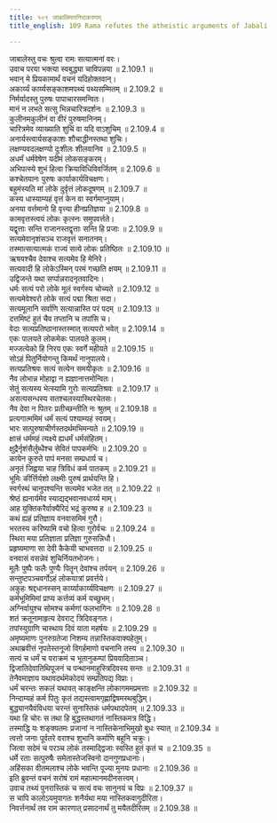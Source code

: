 ```yaml
---
title: १०९ जाबालिमतनिराकरणम्
title_english: 109 Rama refutes the atheistic arguments of Jabali

---
```

<div class="audioEmbed"  caption="श्रीराम-हरिसीताराममूर्ति-घनपाठिभ्यां वचनम्" src="https://archive.org/download/Ramayana-recitation-Sriram-harisItArAmamUrti-Ghanapaati-v2/Kanda_2/Kanda_2_AYK-109-Jabali_Matha_Nirakaranam.mp3"></div>

जाबालेस्तु वचः श्रुत्वा रामः सत्यात्मनां वरः।  
उवाच परया भक्त्या स्वबुद्ध्या चाविपन्नया ॥ 2.109.1 ॥   
भवान् मे प्रियकामार्थं वचनं यदिहोक्तवान्।  
अकार्य्यं कार्य्यसङ्काशमपथ्यं पथ्यसम्मितम् ॥ 2.109.2 ॥   
निर्मर्यादस्तु पुरुषः पापाचारसमन्वितः।  
मानं न लभते सत्सु भिन्नचारित्रदर्शनः ॥ 2.109.3 ॥   
कुलीनमकुलीनं वा वीरं पुरुषमानिनम्।  
चारित्रमेव व्याख्याति शुचिं वा यदि वाऽशुचिम् ॥ 2.109.4 ॥   
अनार्यस्त्वार्यसङ्काशः शौचाद्धीनस्तथा शुचिः।  
लक्षण्यवदलक्षण्यो दुःशीलः शीलवानिव ॥ 2.109.5 ॥   
अधर्मं धर्मवेषेण यदीमं लोकसङ्करम्।  
अभिपत्स्ये शुभं हित्वा क्रियाविधिविवर्जितम् ॥ 2.109.6 ॥   
कश्चेतयानः पुरुषः कार्याकार्यविचक्षणः।  
बहुमंस्यति मां लोके दुर्वृत्तं लोकदूषणम् ॥ 2.109.7 ॥   
कस्य धास्याम्यहं वृत्तं केन वा स्वर्गमाप्नुयाम्।  
अनया वर्त्तमानो हि वृत्त्या हीनप्रतिज्ञया ॥ 2.109.8 ॥   
कामवृत्तस्त्वयं लोकः कृत्स्नः समुपवर्त्तते।  
यद्वृत्ताः सन्ति राजानस्तद्वृत्ताः सन्ति हि प्रजाः ॥ 2.109.9 ॥   
सत्यमेवानृशंसञ्च राजवृत्तं सनातनम्।  
तस्मात्सत्यात्मकं राज्यं सत्ये लोकः प्रतिष्ठितः ॥ 2.109.10 ॥   
ऋषयश्चैव देवाश्च सत्यमेव हि मेनिरे।  
सत्यवादी हि लोकेऽस्मिन् परमं गच्छति क्षयम् ॥ 2.109.11 ॥   
उद्विजन्ते यथा सर्प्पान्नरादनृतवादिनः।  
धर्मः सत्यं परो लोके मूलं स्वर्गस्य चोच्यते ॥ 2.109.12 ॥   
सत्यमेवेश्वरो लोके सत्यं पद्मा श्रिता सदा।  
सत्यमूलानि सर्वाणि सत्यान्नास्ति परं पदम् ॥ 2.109.13 ॥   
दत्तमिष्टं हुतं चैव तप्तानि च तपांसि च।  
वेदाः सत्यप्रतिष्ठानास्तस्मात् सत्यपरो भवेत् ॥ 2.109.14 ॥   
एकः पालयते लोकमेकः पालयते कुलम्।  
मज्जत्येको हि निरय एकः स्वर्गे महीयते ॥ 2.109.15 ॥   
सोऽहं पितुर्नियोगन्तु किमर्थं नानुपालये।  
सत्यप्रतिश्रवः सत्यं सत्येन समयीकृतः ॥ 2.109.16 ॥   
नैव लोभान्न मोहाद्वा न ह्यज्ञानात्तमोन्वितः।  
सेतुं सत्यस्य भेत्स्यामि गुरोः सत्यप्रतिश्रवः ॥ 2.109.17 ॥   
असत्यसन्धस्य सतश्चलस्यास्थिरचेतसः।  
नैव देवा न पितरः प्रतीच्छन्तीति नः श्रुतम् ॥ 2.109.18 ॥   
प्रत्यगात्ममिमं धर्मं सत्यं पश्याम्यहं स्वयम्।  
भारः सत्पुरुषाचीर्णस्तदर्थमभिमन्यते ॥ 2.109.19 ॥   
क्षात्त्रं धर्ममहं त्यक्ष्ये ह्यधर्मं धर्मसंहितम्।  
क्षुद्रैर्नृशंसैर्लुब्धैश्च सेवितं पापकर्मभिः ॥ 2.109.20 ॥   
कायेन कुरुते पापं मनसा सम्प्रधार्य च।  
अनृतं जिह्वया चाह त्रिविधं कर्म पातकम् ॥ 2.109.21 ॥   
भूमिः कीर्त्तिर्यशो लक्ष्मीः पुरुषं प्रार्थयन्ति हि।  
स्वर्गस्थं चानुपश्यन्ति सत्यमेव भजेत तत् ॥ 2.109.22 ॥   
श्रेष्ठं ह्यनार्यमेव स्याद्यद्भवानवधार्य्य माम्।  
आह युक्तिकरैर्वाक्यैरिदं भद्रं कुरुष्व ह ॥ 2.109.23 ॥   
कथं ह्यहं प्रतिज्ञाय वनवासमिमं गुरौ।  
भरतस्य करिष्यामि वचो हित्वा गुरोर्वचः ॥ 2.109.24 ॥   
स्थिरा मया प्रतिज्ञाता प्रतिज्ञा गुरुसन्निधौ।  
प्रहृष्यमाणा सा देवी कैकेयी चाभवत्तदा ॥ 2.109.25 ॥   
वनवासं वसन्नेवं शुचिर्नियतभोजनः।  
मूलैः पुष्पैः फलैः पुण्यैः पितॄन् देवांश्च तर्पयन् ॥ 2.109.26 ॥   
सन्तुष्टपञ्चवर्गोऽहं लोकयात्रां प्रवर्त्तये।  
अकुहः श्रद्दधानस्सन् कार्य्याकार्य्यविचक्षणः ॥ 2.109.27 ॥   
कर्मभूमिमिमां प्राप्य कर्त्तव्यं कर्म यच्छुभम्।  
अग्निर्वायुश्च सोमश्च कर्मणां फलभागिनः ॥ 2.109.28 ॥   
शतं क्रतूनामाहृत्य देवराट् त्रिदिवङ्गतः।  
तपांस्युग्राणि चास्थाय दिवं याता महर्षयः ॥ 2.109.29 ॥   
अमृष्यमाणः पुनरुग्रतेजा निशम्य तन्नास्तिकवाक्यहेतुम्।  
अथाब्रवीत्तं नृपतेस्तनूजो विगर्हमाणो वचनानि तस्य ॥ 2.109.30 ॥   
सत्यं च धर्मं च पराक्रमं च भूतानुकम्पां प्रियवादिताञ्च।  
द्विजातिदेवातिथिपूजनं च पन्थानमाहुस्त्रिदिवस्य सन्तः ॥ 2.109.31 ॥   
तेनैवमाज्ञाय यथावदर्थमेकोदयं सम्प्रतिपद्य विप्राः।  
धर्मं चरन्तः सकलं यथावत् काङ्क्षन्ति लोकागममप्रमत्ताः ॥ 2.109.32 ॥   
निन्दाम्यहं कर्म पितुः कृतं तद्यस्त्वामगृह्णाद्विषमस्थबुद्धिम्।  
बुद्ध्यानयैवंविधया चरन्तं सुनास्तिकं धर्मपथादपेतम् ॥ 2.109.33 ॥   
यथा हि चोरः स तथा हि बुद्धस्तथागतं नास्तिकमत्र विद्धि।  
तस्माद्धि यः शङ्क्यतमः प्रजानां न नास्तिकेनाभिमुखो बुधः स्यात् ॥ 2.109.34 ॥   
त्वत्तो जनाः पूर्वतरे वराश्च शुभानि कर्माणि बहूनि चक्रुः।  
जित्वा सदेमं च परञ्च लोकं तस्माद्द्विजाः स्वस्ति हुतं कृतं च ॥ 2.109.35 ॥   
धर्मे रताः सत्पुरुषैः समेतास्तेजस्विनो दानगुणप्रधानाः।  
अहिंसका वीतमलाश्च लोके भवन्ति पूज्या मुनयः प्रधानाः ॥ 2.109.36 ॥   
इति ब्रुवन्तं वचनं सरोषं रामं महात्मानमदीनसत्त्वम्।  
उवाच तथ्यं पुनरास्तिकं च सत्यं वचः सानुनयं च विप्रः ॥ 2.109.37 ॥   
स चापि कालोऽयमुपागतः शनैर्यथा मया नास्तिकवागुदीरिता।  
निवर्त्तनार्थं तव राम कारणात् प्रसादनार्थं तु मयैतदीरितम् ॥ 2.109.38 ॥   